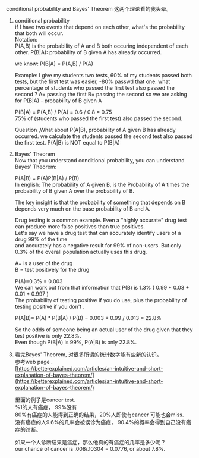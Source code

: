 conditional probability and Bayes' Theorem
这两个理论看的我头晕。

1. conditional probability  
if I have two events that depend on each other, what's the probability that both will occur.  
Notation:  
P(A,B) is the probability of A and B both occuring independent of each other.
P(B|A): probability of B given A has already occurred.

    we know:
    P(B|A) = P(A,B) / P(A)
    
    Example:
    I give my students two tests, 60% of my students passed both tests, but the first
    test was easier, -80% passwd that one. what percentage of students who passed
    the first test also passed the second ?
    A= passing the first
    B= passing the second
    so we are asking for P(B|A) - probability of B given A
    
    
    P(B|A) = P(A,B) / P(A) = 0.6 / 0.8 = 0.75  
    75% of (students who passed the first test) also passed the second.
    
    Question ,What about P(A|B), probability of A given B has already occurred.
    we calculate the students passed the second test also passed the first test.
    P(A|B) is NOT equal to P(B|A)
    

2.  Bayes' Theorem  
    Now that you understand conditional probability, you can understand Bayes' Theorem:

    P(A|B) = P(A)P(B|A) / P(B)   
    In english: The probability of A given B, is the Probability of A times the probability of B given A over the probability of B.
    
    The key insight is that the probability of something that depends on B depends very much on the base  probability of B and A.
    
    Drug testing is a common example. Even a "highly accurate" drug test can produce more false positives than true positives.  
    Let's say we have a drug test that can accurately identify users of a drug 99% of the time  
    and accurately has a negative result for 99% of non-users. But only 0.3% of the overall population actually uses this drug.   
      
    A= is a user of the drug  
    B = test positively for the drug
    
    P(A)=0.3% = 0.003  
    We can work out from that information that P(B) is 1.3% ( 0.99 * 0.03 + 0.01 * 0.997 )   
    The probability of testing positive if you do use, plus the probability of testing positive if you don't .
    
    P(A|B)= P(A) * P(B|A) / P(B) = 0.003 * 0.99 / 0.013 = 22.8%
    
    So the odds of someone being an actual user of the drug given that they test positive is only 22.8%.  
    Even though P(B|A) is 99%, P(A|B) is only 22.8%.
    

3. 看完Bayes' Theorem,  对很多所谓的统计数字能有些新的认识。  
    参考web page .   
    [https://betterexplained.com/articles/an-intuitive-and-short-explanation-of-bayes-theorem/](https://betterexplained.com/articles/an-intuitive-and-short-explanation-of-bayes-theorem/)

    里面的例子是cancer test.  
    %1的人有癌症， 99%没有  
    80%有癌症的人能得到正确的结果，20%人即使有cancer 可能也会miss.  
    没有癌症的人9.6%的几率会被误诊为癌症， 90.4%的概率会得到自己没有癌症的诊断。  
    
    如果一个人诊断结果是癌症，那么他真的有癌症的几率是多少呢？  
    our chance of cancer is .008/.10304 = 0.0776, or about 7.8%.  
    